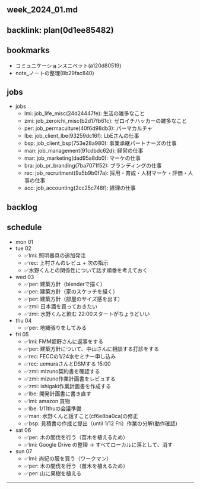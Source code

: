 week_2024_01.md
---

backlink: plan(0d1ee85482)
---

## bookmarks
- コミュニケーションスニペット(a120d80519)
- note_ノートの整理(8b29fac840)

## jobs
- jobs
  - lmi: job_life_misc(24d24447fe): 生活の雑多なこと
  - zmi: job_zeroichi_misc(b2d17fb61c): ゼロイチハッカーの雑多なこと
  - per: job_permaculture(40f6d98db3): パーマカルチャ
  - lbe: job_client_lbe(93259dc16f): LbEさんの仕事
  - bsp: job_client_bsp(753e28a980): 事業承継パートナーズの仕事
  - man: job_management(91cdbdc62d): 経営の仕事
  - mar: job_marketing(dad95a8db0): マーケの仕事
  - bra: job_pr_branding(7ba7071f52): ブランディングの仕事
  - rec: job_recruitment(9a5b9b0f7a): 採用・育成・人材マーケ・評価・人事の仕事
  - acc: job_accounting(2cc25c748f): 経理の仕事

## backlog

## schedule
- mon 01
- tue 02
  - ✅lmi: 照明器具の追加発注
  - ✅rec: 上村さんのレビュ + 次の指示
  - ✅水野くんとの関係性について話す順番を考えておく
- wed 03
  - ✅per: 建築方針（blenderで描く）
  - ✅per: 建築方針（家のスケッチを描く）
  - ✅per: 建築方針（部屋のサイズ感を出す）
  - ✅zmi: 日本酒を買っておきたい
  - ✅zmi: 水野くんと飲む 22:00スタートがちょうどいい
- thu 04
  - ✅per: 地縄張りをしてみる
- fri 05
  - ✅lmi: FMM姫野さんに返事をする
  - ✅per: 建築方針について、中山さんに相談する打診をする
  - ✅rec: FECCの1/24水セミナー申し込み
  - ✅rec: uemuraさんとDSMする 15:00
  - ✅zmi: mizuno契約書を確認する
  - ✅zmi: mizuno作業計画書をレビュする
  - ✅zmi: ishigaki作業計画書を作成する
  - ✅lbe: 開発計画書に書き直す
  - ✅lmi: amazon 買物
  - ✅lbe: 1/11thuの会議準備
  - ✅man: 水野くんと話すこと(cf6e8ba0ca)の修正
  - ✅bsp: 見積書の作成と提出（until 1/12 Fri）作業の分解(動作確認)
- sat 06
  - ✅per: 木の間伐を行う（苗木を植えるため）
  - ✅lmi: Google Drive の整理 → すべてローカルに落として、消す
- sun 07
  - ✅lmi: 尚紀の服を買う（ワークマン）
  - ✅per: 木の間伐を行う（苗木を植えるため）
  - ✅per: 山に果樹を植える

---

